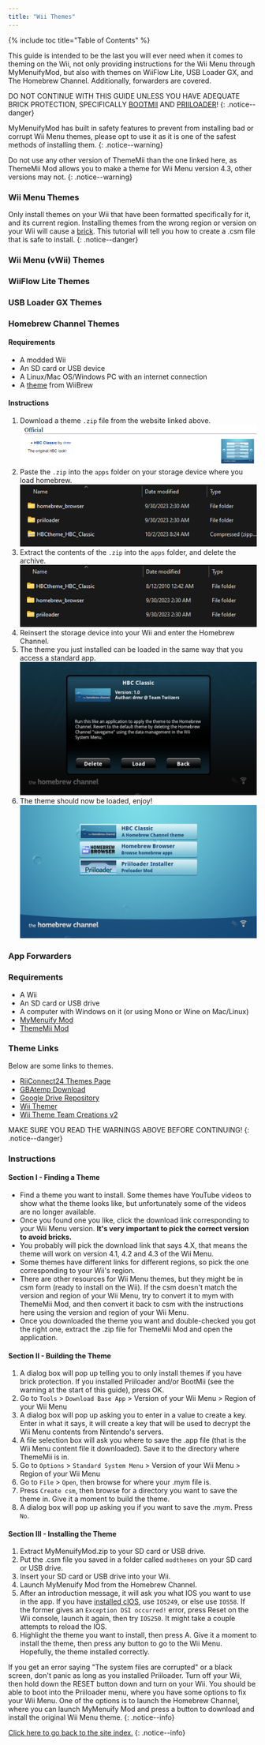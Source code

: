 ```yaml
---
title: "Wii Themes"
---
```


{% include toc title="Table of Contents" %}

This guide is intended to be the last you will ever need when it comes to theming on the Wii, not only providing instructions for the Wii Menu through MyMenuifyMod, but also with themes on WiiFlow Lite, USB Loader GX, and The Homebrew Channel. Additionally, forwarders are covered.

DO NOT CONTINUE WITH THIS GUIDE UNLESS YOU HAVE ADEQUATE BRICK PROTECTION, SPECIFICALLY [BOOTMII](bootmii) AND [PRIILOADER](priiloader)!
{: .notice--danger}

MyMenuifyMod has built in safety features to prevent from installing bad or corrupt Wii Menu themes, please opt to use it as it is one of the safest methods of installing them.
{: .notice--warning}

Do not use any other version of ThemeMii than the one linked here, as ThemeMii Mod allows you to make a theme for Wii Menu version 4.3, other versions may not.
{: .notice--warning}

### Wii Menu Themes

Only install themes on your Wii that have been formatted specifically for it, and its current region. Installing themes from the wrong region or version on your Wii will cause a [brick](bricks#theme-brick). This tutorial will tell you how to create a .csm file that is safe to install.
{: .notice--danger}

### Wii Menu (vWii) Themes

### WiiFlow Lite Themes

### USB Loader GX Themes

### Homebrew Channel Themes

#### Requirements
+ A modded Wii
+ An SD card or USB device
+ A Linux/Mac OS/Windows PC with an internet connection
+ A [theme](https://wiibrew.org/wiki/Homebrew_Channel/Themes) from WiiBrew

#### Instructions
1. Download a theme `.zip` file from the website linked above.
![Example Theme](/images/themes/homebrew-channel-example-theme.png)
1. Paste the `.zip` into the `apps` folder on your storage device where you load homebrew.
![Paste ZIP](/images/themes/homebrew-channel-paste-zip.png)
1. Extract the contents of the `.zip` into the `apps` folder, and delete the archive.
![Extract ZIP](/images/themes/homebrew-channel-extract-theme.png)
1. Reinsert the storage device into your Wii and enter the Homebrew Channel.
1. The theme you just installed can be loaded in the same way that you access a standard app.
![Load Theme](/images/themes/homebrew-channel-load-theme.png)
1. The theme should now be loaded, enjoy!
![Enjoy Theme](/images/themes/homebrew-channel-theme-done.png)


### App Forwarders

### Requirements

* A Wii
* An SD card or USB drive
* A computer with Windows on it (or using Mono or Wine on Mac/Linux)
* [MyMenuify Mod](https://oscwii.org/library/app/MyMenuifyMod)
* [ThemeMii Mod](/assets/files/New_ThemeMii_MOD.zip)

### Theme Links

Below are some links to themes.

* [RiiConnect24 Themes Page](https://rc24.xyz/goodies/themes/)
* [GBAtemp Download](https://gbatemp.net/download/categories/other-files.166/)
* [Google Drive Repository](https://drive.google.com/drive/folders/1K1WQe36bGibsF4ZlAxZKU6ngNpjUnh5i)
* [Wii Themer](http://www.wiithemer.org/)
* [Wii Theme Team Creations v2](https://gbatemp.net/threads/wii-theme-team-creations-v2.336596/)

MAKE SURE YOU READ THE WARNINGS ABOVE BEFORE CONTINUING!
{: .notice--danger}

### Instructions

#### Section I - Finding a Theme

* Find a theme you want to install. Some themes have YouTube videos to show what the theme looks like, but unfortunately some of the videos are no longer available.
* Once you found one you like, click the download link corresponding to your Wii Menu version. **It's very important to pick the correct version to avoid bricks.**
* You probably will pick the download link that says 4.X, that means the theme will work on version 4.1, 4.2 and 4.3 of the Wii Menu.
* Some themes have different links for different regions, so pick the one corresponding to your Wii's region.
* There are other resources for Wii Menu themes, but they might be in csm form (ready to install on the Wii). If the csm doesn't match the version and region of your Wii Menu, try to convert it to mym with ThemeMii Mod, and then convert it back to csm with the instructions here using the version and region of your Wii Menu.
* Once you downloaded the theme you want and double-checked you got the right one, extract the .zip file for ThemeMii Mod and open the application.

#### Section II - Building the Theme

1. A dialog box will pop up telling you to only install themes if you have brick protection. If you installed Priiloader and/or BootMii (see the warning at the start of this guide), press OK.
1. Go to `Tools` > `Download Base App` > Version of your Wii Menu > Region of your Wii Menu
1. A dialog box will pop up asking you to enter in a value to create a key. Enter in what it says, it will create a key that will be used to decrypt the Wii Menu contents from Nintendo's servers.
1. A file selection box will ask you where to save the .app file (that is the Wii Menu content file it downloaded). Save it to the directory where ThemeMii is in.
1. Go to `Options` > `Standard System Menu` > Version of your Wii Menu > Region of your Wii Menu
1. Go to `File` > `Open`, then browse for where your .mym file is.
1. Press `Create csm`, then browse for a directory you want to save the theme in. Give it a moment to build the theme.
1. A dialog box will pop up asking you if you want to save the .mym. Press `No`.

#### Section III - Installing the Theme

1. Extract MyMenuifyMod.zip to your SD card or USB drive.
1. Put the .csm file you saved in a folder called `modthemes` on your SD card or USB drive.
1. Insert your SD card or USB drive into your Wii.
1. Launch MyMenuify Mod from the Homebrew Channel.
1. After an introduction message, it will ask you what IOS you want to use in the app. If you have [installed cIOS](cios), use `IOS249`, or else use `IOS58`. If the former gives an `Exception DSI occurred!` error, press Reset on the Wii console, launch it again, then try `IOS250`. It might take a couple attempts to reload the IOS.
1. Highlight the theme you want to install, then press A. Give it a moment to install the theme, then press any button to go to the Wii Menu. Hopefully, the theme installed correctly.

If you get an error saying "The system files are corrupted" or a black screen, don't panic as long as you installed Priiloader. Turn off your Wii, then hold down the RESET button down and turn on your Wii. You should be able to boot into the Priiloader menu, where you have some options to fix your Wii Menu. One of the options is to launch the Homebrew Channel, where you can launch MyMenuify Mod and press a button to download and install the original Wii Menu theme.
{: .notice--info}

[Click here to go back to the site index.](site-navigation)
{: .notice--info}